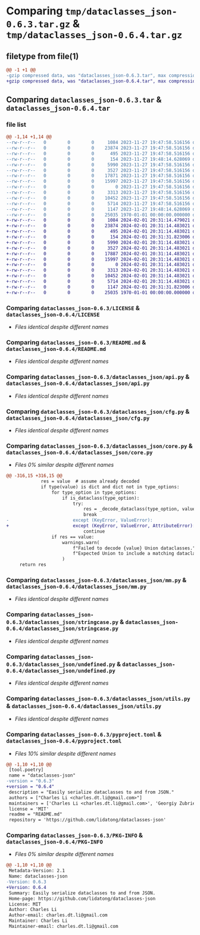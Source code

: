 # Comparing `tmp/dataclasses_json-0.6.3.tar.gz` & `tmp/dataclasses_json-0.6.4.tar.gz`

## filetype from file(1)

```diff
@@ -1 +1 @@
-gzip compressed data, was "dataclasses_json-0.6.3.tar", max compression
+gzip compressed data, was "dataclasses_json-0.6.4.tar", max compression
```

## Comparing `dataclasses_json-0.6.3.tar` & `dataclasses_json-0.6.4.tar`

### file list

```diff
@@ -1,14 +1,14 @@
--rw-r--r--   0        0        0     1084 2023-11-27 19:47:58.516156 dataclasses_json-0.6.3/LICENSE
--rw-r--r--   0        0        0    23874 2023-11-27 19:47:58.516156 dataclasses_json-0.6.3/README.md
--rw-r--r--   0        0        0      495 2023-11-27 19:47:58.516156 dataclasses_json-0.6.3/dataclasses_json/__init__.py
--rw-r--r--   0        0        0      154 2023-11-27 19:48:14.628069 dataclasses_json-0.6.3/dataclasses_json/__version__.py
--rw-r--r--   0        0        0     5990 2023-11-27 19:47:58.516156 dataclasses_json-0.6.3/dataclasses_json/api.py
--rw-r--r--   0        0        0     3527 2023-11-27 19:47:58.516156 dataclasses_json-0.6.3/dataclasses_json/cfg.py
--rw-r--r--   0        0        0    17871 2023-11-27 19:47:58.516156 dataclasses_json-0.6.3/dataclasses_json/core.py
--rw-r--r--   0        0        0    15997 2023-11-27 19:47:58.516156 dataclasses_json-0.6.3/dataclasses_json/mm.py
--rw-r--r--   0        0        0        0 2023-11-27 19:47:58.516156 dataclasses_json-0.6.3/dataclasses_json/py.typed
--rw-r--r--   0        0        0     3313 2023-11-27 19:47:58.516156 dataclasses_json-0.6.3/dataclasses_json/stringcase.py
--rw-r--r--   0        0        0    10452 2023-11-27 19:47:58.516156 dataclasses_json-0.6.3/dataclasses_json/undefined.py
--rw-r--r--   0        0        0     5714 2023-11-27 19:47:58.516156 dataclasses_json-0.6.3/dataclasses_json/utils.py
--rw-r--r--   0        0        0     1147 2023-11-27 19:48:14.628069 dataclasses_json-0.6.3/pyproject.toml
--rw-r--r--   0        0        0    25035 1970-01-01 00:00:00.000000 dataclasses_json-0.6.3/PKG-INFO
+-rw-r--r--   0        0        0     1084 2024-02-01 20:31:14.479021 dataclasses_json-0.6.4/LICENSE
+-rw-r--r--   0        0        0    23874 2024-02-01 20:31:14.483021 dataclasses_json-0.6.4/README.md
+-rw-r--r--   0        0        0      495 2024-02-01 20:31:14.483021 dataclasses_json-0.6.4/dataclasses_json/__init__.py
+-rw-r--r--   0        0        0      154 2024-02-01 20:31:31.823006 dataclasses_json-0.6.4/dataclasses_json/__version__.py
+-rw-r--r--   0        0        0     5990 2024-02-01 20:31:14.483021 dataclasses_json-0.6.4/dataclasses_json/api.py
+-rw-r--r--   0        0        0     3527 2024-02-01 20:31:14.483021 dataclasses_json-0.6.4/dataclasses_json/cfg.py
+-rw-r--r--   0        0        0    17887 2024-02-01 20:31:14.483021 dataclasses_json-0.6.4/dataclasses_json/core.py
+-rw-r--r--   0        0        0    15997 2024-02-01 20:31:14.483021 dataclasses_json-0.6.4/dataclasses_json/mm.py
+-rw-r--r--   0        0        0        0 2024-02-01 20:31:14.483021 dataclasses_json-0.6.4/dataclasses_json/py.typed
+-rw-r--r--   0        0        0     3313 2024-02-01 20:31:14.483021 dataclasses_json-0.6.4/dataclasses_json/stringcase.py
+-rw-r--r--   0        0        0    10452 2024-02-01 20:31:14.483021 dataclasses_json-0.6.4/dataclasses_json/undefined.py
+-rw-r--r--   0        0        0     5714 2024-02-01 20:31:14.483021 dataclasses_json-0.6.4/dataclasses_json/utils.py
+-rw-r--r--   0        0        0     1147 2024-02-01 20:31:31.823006 dataclasses_json-0.6.4/pyproject.toml
+-rw-r--r--   0        0        0    25035 1970-01-01 00:00:00.000000 dataclasses_json-0.6.4/PKG-INFO
```

### Comparing `dataclasses_json-0.6.3/LICENSE` & `dataclasses_json-0.6.4/LICENSE`

 * *Files identical despite different names*

### Comparing `dataclasses_json-0.6.3/README.md` & `dataclasses_json-0.6.4/README.md`

 * *Files identical despite different names*

### Comparing `dataclasses_json-0.6.3/dataclasses_json/api.py` & `dataclasses_json-0.6.4/dataclasses_json/api.py`

 * *Files identical despite different names*

### Comparing `dataclasses_json-0.6.3/dataclasses_json/cfg.py` & `dataclasses_json-0.6.4/dataclasses_json/cfg.py`

 * *Files identical despite different names*

### Comparing `dataclasses_json-0.6.3/dataclasses_json/core.py` & `dataclasses_json-0.6.4/dataclasses_json/core.py`

 * *Files 0% similar despite different names*

```diff
@@ -316,15 +316,15 @@
             res = value  # assume already decoded
             if type(value) is dict and dict not in type_options:
                 for type_option in type_options:
                     if is_dataclass(type_option):
                         try:
                             res = _decode_dataclass(type_option, value, infer_missing)
                             break
-                        except (KeyError, ValueError):
+                        except (KeyError, ValueError, AttributeError):
                             continue
                 if res == value:
                     warnings.warn(
                         f"Failed to decode {value} Union dataclasses."
                         f"Expected Union to include a matching dataclass and it didn't."
                     )
     return res
```

### Comparing `dataclasses_json-0.6.3/dataclasses_json/mm.py` & `dataclasses_json-0.6.4/dataclasses_json/mm.py`

 * *Files identical despite different names*

### Comparing `dataclasses_json-0.6.3/dataclasses_json/stringcase.py` & `dataclasses_json-0.6.4/dataclasses_json/stringcase.py`

 * *Files identical despite different names*

### Comparing `dataclasses_json-0.6.3/dataclasses_json/undefined.py` & `dataclasses_json-0.6.4/dataclasses_json/undefined.py`

 * *Files identical despite different names*

### Comparing `dataclasses_json-0.6.3/dataclasses_json/utils.py` & `dataclasses_json-0.6.4/dataclasses_json/utils.py`

 * *Files identical despite different names*

### Comparing `dataclasses_json-0.6.3/pyproject.toml` & `dataclasses_json-0.6.4/pyproject.toml`

 * *Files 10% similar despite different names*

```diff
@@ -1,10 +1,10 @@
 [tool.poetry]
 name = "dataclasses-json"
-version = "0.6.3"
+version = "0.6.4"
 description = "Easily serialize dataclasses to and from JSON."
 authors = ["Charles Li <charles.dt.li@gmail.com>"]
 maintainers = ['Charles Li <charles.dt.li@gmail.com>', 'Georgiy Zubrienko <gzu@ecco.com>', 'Vitaliy Savitskiy <visa@ecco.com>', 'Matthias Als <mata@ecco.com>']
 license = 'MIT'
 readme = "README.md"
 repository = 'https://github.com/lidatong/dataclasses-json'
```

### Comparing `dataclasses_json-0.6.3/PKG-INFO` & `dataclasses_json-0.6.4/PKG-INFO`

 * *Files 0% similar despite different names*

```diff
@@ -1,10 +1,10 @@
 Metadata-Version: 2.1
 Name: dataclasses-json
-Version: 0.6.3
+Version: 0.6.4
 Summary: Easily serialize dataclasses to and from JSON.
 Home-page: https://github.com/lidatong/dataclasses-json
 License: MIT
 Author: Charles Li
 Author-email: charles.dt.li@gmail.com
 Maintainer: Charles Li
 Maintainer-email: charles.dt.li@gmail.com
```

